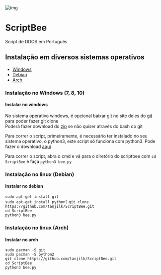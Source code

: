 ![img](https://raw.githubusercontent.com/tanjilk/ScriptBee/master/img/icon.ico)  
# ScriptBee  
Script de DDOS em Português  

## Instalação em diversos sistemas operativos
  - [Windows](#instalar-no-windows)
  - [Debian](#instalar-no-debian)
  - [Arch](#instalar-no-arch)

### Instalação no Windows (7, 8, 10)
#### Instalar no windows
No sistema operativo windows, é opcional baixar git no site deles do [git](https://git-scm.com/downloads) para poder fazer git clone  
Poderá fazer download do [zip](https://github.com/tanjilk/ScriptBee/archive/refs/heads/master.zip) se não quiser através do bash do git  

Para correr o script, primeiramente, é necessário ter instalado no seu sistema operativo, o python3, este script só funciona com python3. Pode fazer o download [aqui](https://www.python.org/downloads/)

Para correr o script, abra o cmd e vá para o diretório do scriptbee com `cd ScriptBee` e faça `python3 bee.py`
### Instalação no linux (Debian)
#### Instalar no debian
`sudo apt-get install git`  
`sudo apt-get install python2`
`git clone https://github.com/tanjilk/ScriptBee.git`  
`cd ScriptBee`  
`python3 bee.py`  

### Instalação no linux (Arch)
#### Instalar no arch
`sudo pacman -S git`  
`sudo pacman -S python2`  
`git clone https://github.com/tanjilk/ScriptBee.git`  
`cd ScriptBee`  
`python3 bee.py`  
